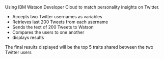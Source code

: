 

Using IBM Watson Developer Cloud to match personality insights on Twitter.

- Accepts two Twitter usernames as variables
- Retrieves last 200 Tweets from each username
- Sends the text of 200 Tweets to Watson
- Compares the users to one another
- displays results

The final results displayed will be the top 5 traits shared between the two Twitter users
